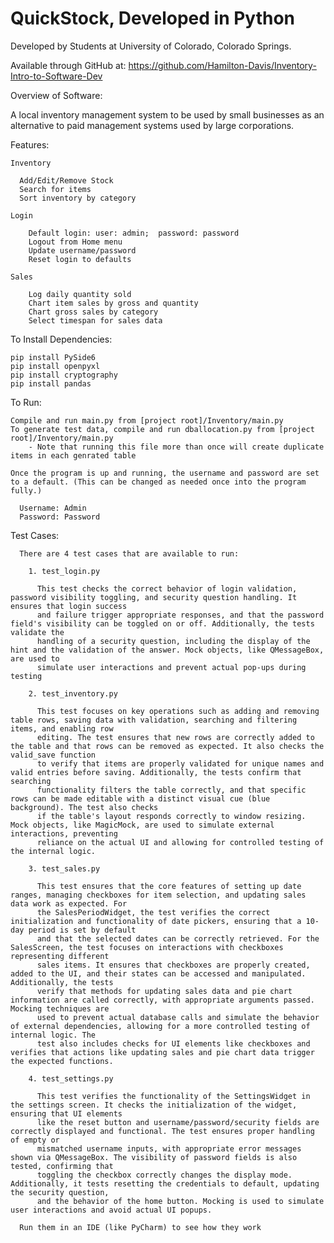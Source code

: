 # QuickStock, Developed in Python

Developed by Students at University of Colorado, Colorado Springs.

Available through GitHub at: https://github.com/Hamilton-Davis/Inventory-Intro-to-Software-Dev

Overview of Software: 

  A local inventory management system to be used by small businesses as an alternative to paid management systems used by large corporations. 

  Features:

    Inventory

      Add/Edit/Remove Stock
      Search for items
      Sort inventory by category

    Login

        Default login: user: admin;  password: password
        Logout from Home menu
        Update username/password
        Reset login to defaults

    Sales

        Log daily quantity sold
        Chart item sales by gross and quantity
        Chart gross sales by category
        Select timespan for sales data

  To Install Dependencies:
    
    pip install PySide6
    pip install openpyxl
    pip install cryptography
    pip install pandas

  To Run:
    
    Compile and run main.py from [project root]/Inventory/main.py
    To generate test data, compile and run dballocation.py from [project root]/Inventory/main.py
        - Note that running this file more than once will create duplicate items in each genrated table

    Once the program is up and running, the username and password are set to a default. (This can be changed as needed once into the program fully.)
    
      Username: Admin
      Password: Password 

    
  Test Cases:

      There are 4 test cases that are available to run:
      
        1. test_login.py
        
          This test checks the correct behavior of login validation, password visibility toggling, and security question handling. It ensures that login success 
          and failure trigger appropriate responses, and that the password field's visibility can be toggled on or off. Additionally, the tests validate the 
          handling of a security question, including the display of the hint and the validation of the answer. Mock objects, like QMessageBox, are used to  
          simulate user interactions and prevent actual pop-ups during testing
          
        2. test_inventory.py
        
          This test focuses on key operations such as adding and removing table rows, saving data with validation, searching and filtering items, and enabling row 
          editing. The test ensures that new rows are correctly added to the table and that rows can be removed as expected. It also checks the valid_save function 
          to verify that items are properly validated for unique names and valid entries before saving. Additionally, the tests confirm that searching 
          functionality filters the table correctly, and that specific rows can be made editable with a distinct visual cue (blue background). The test also checks 
          if the table's layout responds correctly to window resizing. Mock objects, like MagicMock, are used to simulate external interactions, preventing 
          reliance on the actual UI and allowing for controlled testing of the internal logic.
          
        3. test_sales.py

          This test ensures that the core features of setting up date ranges, managing checkboxes for item selection, and updating sales data work as expected. For 
          the SalesPeriodWidget, the test verifies the correct initialization and functionality of date pickers, ensuring that a 10-day period is set by default 
          and that the selected dates can be correctly retrieved. For the SalesScreen, the test focuses on interactions with checkboxes representing different 
          sales items. It ensures that checkboxes are properly created, added to the UI, and their states can be accessed and manipulated. Additionally, the tests 
          verify that methods for updating sales data and pie chart information are called correctly, with appropriate arguments passed. Mocking techniques are 
          used to prevent actual database calls and simulate the behavior of external dependencies, allowing for a more controlled testing of internal logic. The 
          test also includes checks for UI elements like checkboxes and verifies that actions like updating sales and pie chart data trigger the expected functions.
        
        4. test_settings.py

          This test verifies the functionality of the SettingsWidget in the settings screen. It checks the initialization of the widget, ensuring that UI elements 
          like the reset button and username/password/security fields are correctly displayed and functional. The test ensures proper handling of empty or 
          mismatched username inputs, with appropriate error messages shown via QMessageBox. The visibility of password fields is also tested, confirming that 
          toggling the checkbox correctly changes the display mode. Additionally, it tests resetting the credentials to default, updating the security question, 
          and the behavior of the home button. Mocking is used to simulate user interactions and avoid actual UI popups.

      Run them in an IDE (like PyCharm) to see how they work
